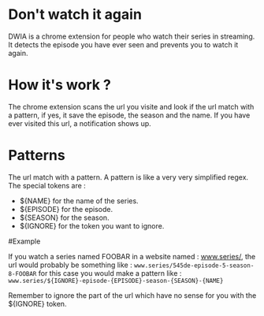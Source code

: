 # Don't watch it again

DWIA is a chrome extension for people who watch their series in streaming.
It detects the episode you have ever seen and prevents you to watch it again.

# How it's work ?
The chrome extension scans the url you visite and look if the url match with a pattern, if yes, it save the episode, the season and the name.
If you have ever visited this url, a notification shows up.

# Patterns
The url match with a pattern. A pattern is like a very very simplified regex. The special tokens are :
  - ${NAME} for the name of the series.
  - ${EPISODE} for the episode.
  - ${SEASON} for the season.
  - ${IGNORE} for the token you want to ignore.

#Example

If you watch a series named FOOBAR in a website named : www.series/, the url would probably be something like :
    ```www.series/545de-episode-5-season-8-FOOBAR```
for this case you would make a pattern like :
   ```www.series/${IGNORE}-episode-{EPISODE}-season-{SEASON}-{NAME}```

Remember to ignore the part of the url which have no sense for you with the ${IGNORE} token.
